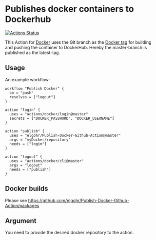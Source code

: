 # Publishes docker containers to Dockerhub
[![Actions Status](https://wdp9fww0r9.execute-api.us-west-2.amazonaws.com/production/badge/elgohr/Publish-Docker-Github-Action)](https://wdp9fww0r9.execute-api.us-west-2.amazonaws.com/production/results/elgohr/Publish-Docker-Github-Action)

This Action for [Docker](https://www.docker.com/) uses the Git branch as the [Docker tag](https://docs.docker.com/engine/reference/commandline/tag/) for building and pushing the container to DockerHub.
Hereby the master-branch is published as the latest-tag.

## Usage

An example workflow:

```hcl
workflow "Publish Docker" {
  on = "push"
  resolves = ["logout"]
}

action "login" {
  uses = "actions/docker/login@master"
  secrets = ["DOCKER_PASSWORD", "DOCKER_USERNAME"]
}

action "publish" {
  uses = "elgohr/Publish-Docker-Github-Action@master"
  args = "myDocker/repository"
  needs = ["login"]
}

action "logout" {
  uses = "actions/docker/cli@master"
  args = "logout"
  needs = ["publish"]
}
```

## Docker builds

Please see https://github.com/elgohr/Publish-Docker-Github-Action/packages

## Argument

You need to provide the desired docker repository to the action.

